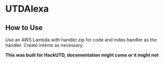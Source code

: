 # UTDAlexa

## How to Use

Use an AWS Lambda with handler.zip for code and index.handler as the handler. Create intents as necessary.

**This was built for HackUTD, docomentation might come or it might not**
